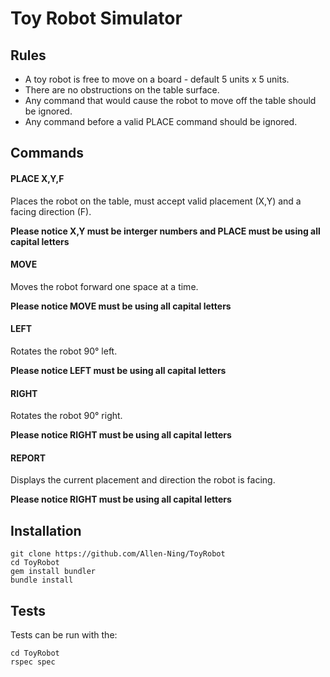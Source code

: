 # Toy Robot Simulator



## Rules

- A toy robot is free to move on a board - default 5 units x 5 units.
- There are no obstructions on the table surface.
- Any command that would cause the robot to move off the table should be ignored.
- Any command before a valid PLACE command should be ignored.

## Commands

#### PLACE X,Y,F

Places the robot on the table, must accept valid placement (X,Y) and a facing direction (F).</br> 

**Please notice X,Y must be interger numbers and PLACE must be using all capital letters** 

#### MOVE

Moves the robot forward one space at a time.<br/>

**Please notice MOVE must be using all capital letters**

#### LEFT

Rotates the robot 90° left.<br/>

**Please notice LEFT must be using all capital letters**

#### RIGHT

Rotates the robot 90° right.<br/>

**Please notice RIGHT must be using all capital letters**

#### REPORT

Displays the current placement and direction the robot is facing.<br/>

**Please notice RIGHT must be using all capital letters**

## Installation

```
git clone https://github.com/Allen-Ning/ToyRobot
cd ToyRobot
gem install bundler
bundle install
```

## Tests

Tests can be run with the:

```
cd ToyRobot
rspec spec
```

